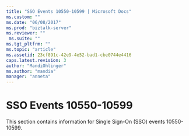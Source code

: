 ```yaml
---
title: "SSO Events 10550-10599 | Microsoft Docs"
ms.custom: ""
ms.date: "06/08/2017"
ms.prod: "biztalk-server"
ms.reviewer: ""
 ms.suite: ""
ms.tgt_pltfrm: ""
ms.topic: "article"
ms.assetid: 23cf891c-42e9-4e52-bad1-cbe0744e4416
caps.latest.revision: 3
author: "MandiOhlinger"
ms.author: "mandia"
manager: "anneta"
---
```

# SSO Events 10550-10599
This section contains information for Single Sign-On (SSO) events 10550-10599.